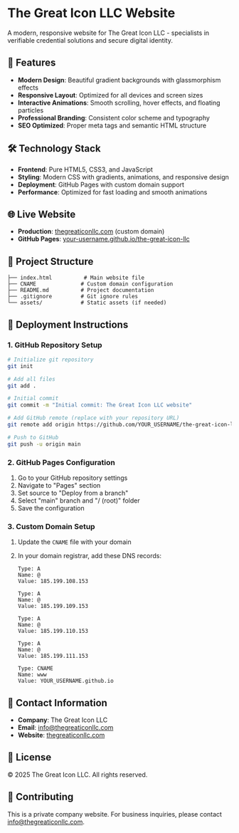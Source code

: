 # The Great Icon LLC Website

A modern, responsive website for The Great Icon LLC - specialists in verifiable credential solutions and secure digital identity.

## 🚀 Features

- **Modern Design**: Beautiful gradient backgrounds with glassmorphism effects
- **Responsive Layout**: Optimized for all devices and screen sizes
- **Interactive Animations**: Smooth scrolling, hover effects, and floating particles
- **Professional Branding**: Consistent color scheme and typography
- **SEO Optimized**: Proper meta tags and semantic HTML structure

## 🛠️ Technology Stack

- **Frontend**: Pure HTML5, CSS3, and JavaScript
- **Styling**: Modern CSS with gradients, animations, and responsive design
- **Deployment**: GitHub Pages with custom domain support
- **Performance**: Optimized for fast loading and smooth animations

## 🌐 Live Website

- **Production**: [thegreaticonllc.com](https://thegreaticonllc.com) (custom domain)
- **GitHub Pages**: [your-username.github.io/the-great-icon-llc](https://your-username.github.io/the-great-icon-llc)

## 📂 Project Structure

```
├── index.html          # Main website file
├── CNAME              # Custom domain configuration
├── README.md          # Project documentation
├── .gitignore         # Git ignore rules
└── assets/            # Static assets (if needed)
```

## 🚀 Deployment Instructions

### 1. GitHub Repository Setup

```bash
# Initialize git repository
git init

# Add all files
git add .

# Initial commit
git commit -m "Initial commit: The Great Icon LLC website"

# Add GitHub remote (replace with your repository URL)
git remote add origin https://github.com/YOUR_USERNAME/the-great-icon-llc.git

# Push to GitHub
git push -u origin main
```

### 2. GitHub Pages Configuration

1. Go to your GitHub repository settings
2. Navigate to "Pages" section
3. Set source to "Deploy from a branch"
4. Select "main" branch and "/ (root)" folder
5. Save the configuration

### 3. Custom Domain Setup

1. Update the `CNAME` file with your domain
2. In your domain registrar, add these DNS records:

   ```
   Type: A
   Name: @
   Value: 185.199.108.153

   Type: A
   Name: @
   Value: 185.199.109.153

   Type: A
   Name: @
   Value: 185.199.110.153

   Type: A
   Name: @
   Value: 185.199.111.153

   Type: CNAME
   Name: www
   Value: YOUR_USERNAME.github.io
   ```

## 📧 Contact Information

- **Company**: The Great Icon LLC
- **Email**: info@thegreaticonllc.com
- **Website**: [thegreaticonllc.com](https://thegreaticonllc.com)

## 📄 License

© 2025 The Great Icon LLC. All rights reserved.

## 🤝 Contributing

This is a private company website. For business inquiries, please contact info@thegreaticonllc.com.
